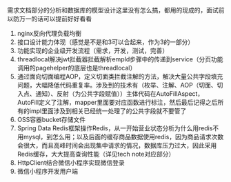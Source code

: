 需求文档部分的分析和数据库的模型设计这里没有怎么搞，都用的现成的，面试前以防万一的话可以提前好好看看
1. nginx反向代理负载均衡
2. 接口设计能力体现（感觉是不是和3可以合起来，作为3的一部分）
3. 功能实现的企业级开发流程（需求，开发，测试，完善）
4. threadlocal解决jwt拦截器拦截解析empId步骤中的传递到service（分页功能调用的pagehelper的底层也是threadlocal）
5. 通过面向切面编程AOP，定义切面类拦截注解的方法，解决大量公共字段填充问题，大幅降低代码重复率。涉及到的技术有（枚举、注解、AOP（切面、切入点、通知）、反射（为公共字段赋值））主体代码在AutoFillAspect，AutoFill定义了注解，mapper里面要对应函数进行标注，然后最后记得之后所有的impl里面涉及到相关已经统一处理了的公共字段就不要管了
6. OSS容器bucket存储文件
7. Spring Data Redis框架操作Redis，从一开始营业状态分析为什么用redis不用mysql，到怎么用；以及后面的缓存商品数据使用redis，因为商品请求次数会很大，而且高峰时间会出现集中请求的情况，数据库压力过大，因此采用Redis缓存，大大提高查询性能（详见tech note对应部分）
8. HttpClient结合微信小程序实现微信登录
9. 微信小程序开发用户端